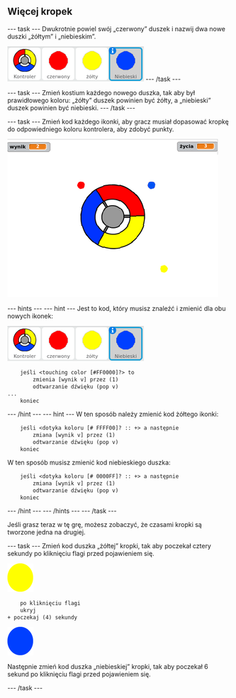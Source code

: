 ## Więcej kropek

\--- task \--- Dwukrotnie powiel swój „czerwony” duszek i nazwij dwa nowe duszki „żółtym” i „niebieskim”.

![zrzut ekranu](images/dots-more-dots.png) \--- /task \---

\--- task \--- Zmień kostium każdego nowego duszka, tak aby był prawidłowego koloru: „żółty” duszek powinien być żółty, a „niebieski” duszek powinien być niebieski. \--- /task \---

\--- task \--- Zmień kod każdego ikonki, aby gracz musiał dopasować kropkę do odpowiedniego koloru kontrolera, aby zdobyć punkty.

![zrzut ekranu](images/dots-all-test.png)

\--- hints \--- \--- hint \--- Jest to kod, który musisz znaleźć i zmienić dla obu nowych ikonek:

![zrzut ekranu](images/dots-more-dots.png)

```blocks3
    jeśli <touching color [#FF0000]?> to
        zmienia [wynik v] przez (1)
        odtwarzanie dźwięku (pop v)
...
    koniec
```

\--- /hint \--- \--- hint \--- W ten sposób należy zmienić kod żółtego ikonki:

```blocks3
    jeśli <dotyka koloru [# FFFF00]? :: +> a następnie
        zmiana [wynik v] przez (1)
        odtwarzanie dźwięku (pop v)
    koniec
```

W ten sposób musisz zmienić kod niebieskiego duszka:

```blocks3
    jeśli <dotyka koloru [# 0000FF]? :: +> a następnie
        zmiana [wynik v] przez (1)
        odtwarzanie dźwięku (pop v)
    koniec
```

\--- /hint \--- \--- /hints \--- \--- /task \---

Jeśli grasz teraz w tę grę, możesz zobaczyć, że czasami kropki są tworzone jedna na drugiej.

\--- task \--- Zmień kod duszka „żółtej” kropki, tak aby poczekał cztery sekundy po kliknięciu flagi przed pojawieniem się.

![Żółta kropka](images/yellow-sprite.png)

```blocks3
    po kliknięciu flagi
    ukryj
+ poczekaj (4) sekundy
```

![Niebieska kropka](images/blue-sprite.png)

Następnie zmień kod duszka „niebieskiej” kropki, tak aby poczekał 6 sekund po kliknięciu flagi przed pojawieniem się.

\--- /task \---